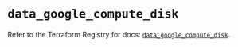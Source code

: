 # `data_google_compute_disk`

Refer to the Terraform Registry for docs: [`data_google_compute_disk`](https://registry.terraform.io/providers/hashicorp/google/6.39.0/docs/data-sources/compute_disk).
